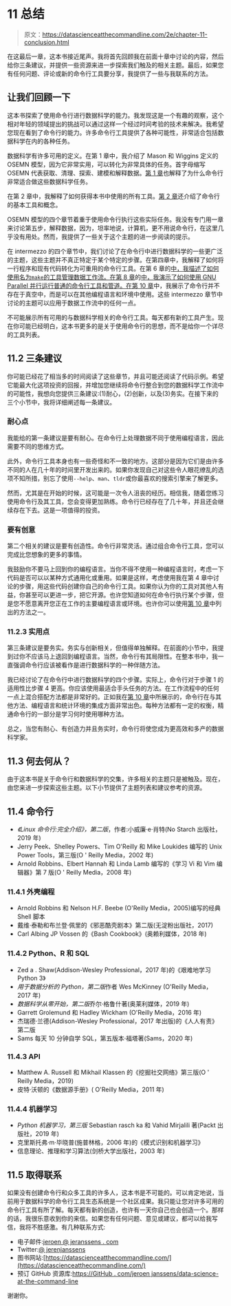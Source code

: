 # 11 总结

> 原文：<https://datascienceatthecommandline.com/2e/chapter-11-conclusion.html>

在这最后一章，这本书接近尾声。我将首先回顾我在前面十章中讨论的内容，然后给你三条建议，并提供一些资源来进一步探索我们触及的相关主题。最后，如果您有任何问题、评论或新的命令行工具要分享，我提供了一些与我联系的方法。

## 让我们回顾一下

这本书探索了使用命令行进行数据科学的能力。我发现这是一个有趣的观察，这个相对年轻的领域提出的挑战可以通过这样一个经过时间考验的技术来解决。我希望您现在看到了命令行的能力。许多命令行工具提供了各种可能性，非常适合包括数据科学在内的各种任务。

数据科学有许多可用的定义。在第 1 章中，我介绍了 Mason 和 Wiggins 定义的 OSEMN 模型，因为它非常实用，可以转化为非常具体的任务。首字母缩写 OSEMN 代表获取、清理、探索、建模和解释数据。[第 1 章](chapter-1-introduction.html#chapter-1-introduction)也解释了为什么命令行非常适合做这些数据科学任务。

在第 2 章中，我解释了如何获得本书中使用的所有工具。[第 2 章](chapter-2-getting-started.html#chapter-2-getting-started)还介绍了命令行的基本工具和概念。

OSEMN 模型的四个章节着重于使用命令行执行这些实际任务。我没有专门用一章来讨论第五步，解释数据，因为，坦率地说，计算机，更不用说命令行，在这里几乎没有用处。然而，我提供了一些关于这个主题的进一步阅读的提示。

在 intermezzo 的四个章节中，我们讨论了在命令行中进行数据科学的一些更广泛的主题，这些主题并不真正特定于某个特定的步骤。在第四章中，我解释了如何将一行程序和现有代码转化为可重用的命令行工具。在第 6 章的[中，我描述了如何使用名为`make`的工具管理数据工作流。在第 8 章](chapter-6-project-management-with-make.html#chapter-6-project-management-with-make)的[中，我演示了如何使用 GNU Parallel 并行运行普通的命令行工具和管道。在第 10 章](chapter-8-parallel-pipelines.html#chapter-8-parallel-pipelines)中，我展示了命令行并不存在于真空中，而是可以在其他编程语言和环境中使用。这些 intermezzo 章节中讨论的主题可以应用于数据工作流中的任何一点。

不可能展示所有可用的与数据科学相关的命令行工具。每天都有新的工具产生。现在你可能已经明白，这本书更多的是关于使用命令行的思想，而不是给你一个详尽的工具列表。

## 11.2 三条建议

你可能已经花了相当多的时间阅读了这些章节，并且可能还阅读了代码示例。希望它能最大化这项投资的回报，并增加您继续将命令行整合到您的数据科学工作流中的可能性，我想向您提供三条建议:(1)耐心，(2)创新，以及(3)务实。在接下来的三个小节中，我将详细阐述每一条建议。

### 耐心点

我能给的第一条建议是要有耐心。在命令行上处理数据不同于使用编程语言，因此需要不同的思维方式。

此外，命令行工具本身也有一些奇怪和不一致的地方。这部分是因为它们是由许多不同的人在几十年的时间里开发出来的。如果你发现自己对这些令人眼花缭乱的选项不知所措，别忘了使用`--help`、`man`、`tldr`或你最喜欢的搜索引擎来了解更多。

然而，尤其是在开始的时候，这可能是一次令人沮丧的经历。相信我，随着您练习使用命令行及其工具，您会变得更加熟练。命令行已经存在了几十年，并且还会继续存在下去。这是一项值得的投资。

### 要有创意

第二个相关的建议是要有创造性。命令行非常灵活。通过组合命令行工具，您可以完成比您想象的更多的事情。

我鼓励你不要马上回到你的编程语言。当你不得不使用一种编程语言时，考虑一下代码是否可以以某种方式通用化或重用。如果是这样，考虑使用我在第 4 章中讨论的步骤，用这些代码创建你自己的命令行工具。如果你认为你的工具对其他人有益，你甚至可以更进一步，把它开源。也许您知道如何在命令行执行某个步骤，但是您不愿意离开您正在工作的主要编程语言或环境。也许你可以使用[第 10 章](chapter-10-polyglot-data-science.html#chapter-10-polyglot-data-science)中列出的方法之一。

### 11.2.3 实用点

第三条建议是要务实。务实与创新相关，但值得单独解释。在前面的小节中，我提到过你不应该马上退回到编程语言。当然，命令行有其局限性。在整本书中，我一直强调命令行应该被看作是进行数据科学的一种伴随方法。

我已经讨论了在命令行中进行数据科学的四个步骤。实际上，命令行对于步骤 1 的适用性比步骤 4 更高。你应该使用最适合手头任务的方法。在工作流程中的任何一点上混合搭配方法都是非常好的。正如我在[第 10 章](chapter-10-polyglot-data-science.html#chapter-10-polyglot-data-science)中所展示的，命令行在与其他方法、编程语言和统计环境的集成方面非常出色。每种方法都有一定的权衡，精通命令行的一部分是学习何时使用哪种方法。

总之，当您有耐心、有创造力并且务实时，命令行将使您成为更高效和多产的数据科学家。

## 11.3 何去何从？

由于这本书是关于命令行和数据科学的交集，许多相关的主题只是被触及。现在，由您来进一步探索这些主题。以下小节提供了主题列表和建议参考的资源。

## 11.4 命令行

*   *《Linux 命令行:完全介绍》，第二版*，作者:小威廉·e·肖特(No Starch 出版社，2019 年)
*   Jerry Peek、Shelley Powers、Tim O'Reilly 和 Mike Loukides 编写的 Unix Power Tools，第三版(O ' Reilly Media，2002 年)
*   Arnold Robbins、Elbert Hannah 和 Linda Lamb 编写的《学习 Vi 和 Vim 编辑器》第 7 版(O ' Reilly Media，2008 年)

### 11.4.1 外壳编程

*   Arnold Robbins 和 Nelson H.F. Beebe (O'Reilly Media，2005)编写的经典 Shell 脚本
*   戴维·泰勒和布兰登·佩里的《邪恶酷壳剧本》第二版(无淀粉出版社，2017)
*   Carl Albing JP Vossen 的《Bash Cookbook》(奥赖利媒体，2018 年)

### 11.4.2 Python、R 和 SQL

*   Zed a . Shaw(Addison-Wesley Professional，2017 年)的《艰难地学习 Python 3》
*   *用于数据分析的 Python，第二版*作者 Wes McKinney (O'Reilly Media，2017 年)
*   *数据科学从零开始，第二版*乔尔·格鲁什著(奥莱利媒体，2019 年)
*   Garrett Grolemund 和 Hadley Wickham (O'Reilly Media，2016 年)
*   杰瑞德·兰德(Addison-Wesley Professional，2017 年出版)的《人人有责》第二版
*   Sams 每天 10 分钟自学 SQL，第五版本·福塔著(Sams，2020 年)

### 11.4.3 API

*   Matthew A. Russell 和 Mikhail Klassen 的《挖掘社交网络》第三版(O ' Reilly Media，2019)
*   皮特·沃顿的《数据源手册》( O'Reilly Media，2011 年)

### 11.4.4 机器学习

*   *Python 机器学习，第三版* Sebastian rasch ka 和 Vahid Mirjalili 著(Packt 出版社，2019 年)
*   克里斯托弗·m·毕晓普(施普林格，2006 年)的《模式识别和机器学习》
*   信息理论、推理和学习算法(剑桥大学出版社，2003 年)

## 11.5 取得联系

如果没有创建命令行和众多工具的许多人，这本书是不可能的。可以肯定地说，当前用于数据科学的命令行工具生态系统是一个社区成果。我只能让您对许多可用的命令行工具有所了解。每天都有新的创造，也许有一天你自己也会创造一个。那样的话，我很乐意收到你的来信。如果您有任何问题、意见或建议，都可以给我写信，我将不胜感激。有几种联系方式:

*   电子邮件:[jeroen @ jeranssens . com](mailto:jeroen@jeroenjanssens.com)
*   Twitter:[@ jerenjanssens](https://twitter.com/jeroenhjanssens/)
*   图书网站:[https://datascienceatthecommandline.com/](https://datascienceatthecommandline.com/)
*   预订 GitHub 资源库:[https://GitHub . com/jeroen janssens/data-science-at-the-command-line](https://github.com/jeroenjanssens/data-science-at-the-command-line)

谢谢你。